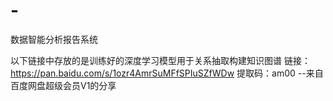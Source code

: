 # -
数据智能分析报告系统

以下链接中存放的是训练好的深度学习模型用于关系抽取构建知识图谱
链接：https://pan.baidu.com/s/1ozr4AmrSuMFfSPIuSZfWDw 
提取码：am00 
--来自百度网盘超级会员V1的分享
